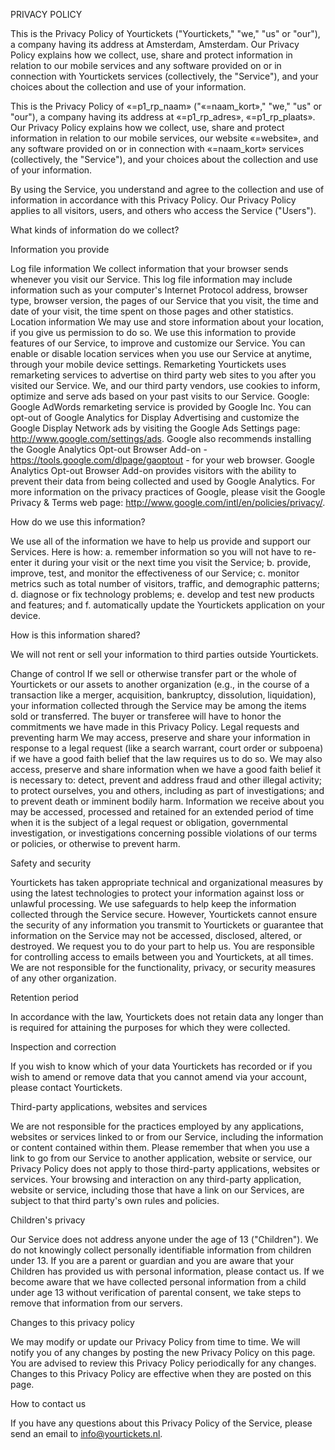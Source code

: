 PRIVACY POLICY

This is the Privacy Policy of Yourtickets ("Yourtickets," "we," "us" or "our"), a company having its address at Amsterdam, Amsterdam. Our Privacy Policy explains how we collect, use, share and protect information in relation to our mobile services and any software provided on or in connection with Yourtickets services (collectively, the "Service"), and your choices about the collection and use of your information.


This is the Privacy Policy of «=p1_rp_naam» ("«=naam_kort»," "we," "us" or "our"), a company having its address at «=p1_rp_adres», «=p1_rp_plaats». Our Privacy Policy explains how we collect, use, share and protect information in relation to our mobile services, our website «=website», and any software provided on or in connection with «=naam_kort» services (collectively, the "Service"), and your choices about the collection and use of your information.

By using the Service, you understand and agree to the collection and use of information in accordance with this Privacy Policy. Our Privacy Policy applies to all visitors, users, and others who access the Service ("Users").

What kinds of information do we collect?

Information you provide

Log file information
We collect information that your browser sends whenever you visit our Service. This log file information may include information such as your computer's Internet Protocol address, browser type, browser version, the pages of our Service that you visit, the time and date of your visit, the time spent on those pages and other statistics.
Location information
We may use and store information about your location, if you give us permission to do so. We use this information to provide features of our Service, to improve and customize our Service. You can enable or disable location services when you use our Service at anytime, through your mobile device settings.
Remarketing
Yourtickets uses remarketing services to advertise on third party web sites to you after you visited our Service. We, and our third party vendors, use cookies to inform, optimize and serve ads based on your past visits to our Service.
Google: Google AdWords remarketing service is provided by Google Inc. You can opt-out of Google Analytics for Display Advertising and customize the Google Display Network ads by visiting the Google Ads Settings page: http://www.google.com/settings/ads. Google also recommends installing the Google Analytics Opt-out Browser Add-on - https://tools.google.com/dlpage/gaoptout - for your web browser. Google Analytics Opt-out Browser Add-on provides visitors with the ability to prevent their data from being collected and used by Google Analytics. For more information on the privacy practices of Google, please visit the Google Privacy & Terms web page: http://www.google.com/intl/en/policies/privacy/. 

How do we use this information?

We use all of the information we have to help us provide and support our Services. Here is how:
a.	remember information so you will not have to re-enter it during your visit or the next time you visit the Service;
b.	provide, improve, test, and monitor the effectiveness of our Service;
c.	monitor metrics such as total number of visitors, traffic, and demographic patterns;
d.	diagnose or fix technology problems; 
e.	develop and test new products and features; and
f.	automatically update the Yourtickets application on your device.

How is this information shared?

We will not rent or sell your information to third parties outside Yourtickets.

Change of control
If we sell or otherwise transfer part or the whole of Yourtickets or our assets to another organization (e.g., in the course of a transaction like a merger, acquisition, bankruptcy, dissolution, liquidation), your information collected through the Service may be among the items sold or transferred. The buyer or transferee will have to honor the commitments we have made in this Privacy Policy.
Legal requests and preventing harm
We may access, preserve and share your information in response to a legal request (like a search warrant, court order or subpoena) if we have a good faith belief that the law requires us to do so. We may also access, preserve and share information when we have a good faith belief it is necessary to: detect, prevent and address fraud and other illegal activity; to protect ourselves, you and others, including as part of investigations; and to prevent death or imminent bodily harm. Information we receive about you may be accessed, processed and retained for an extended period of time when it is the subject of a legal request or obligation, governmental investigation, or investigations concerning possible violations of our terms or policies, or otherwise to prevent harm.
    
Safety and security

Yourtickets has taken appropriate technical and organizational measures by using the latest technologies to protect your information against loss or unlawful processing. We use safeguards to help keep the information collected through the Service secure. However, Yourtickets cannot ensure the security of any information you transmit to Yourtickets or guarantee that information on the Service may not be accessed, disclosed, altered, or destroyed. We request you to do your part to help us. You are responsible for controlling access to emails between you and Yourtickets, at all times. We are not responsible for the functionality, privacy, or security measures of any other organization.

Retention period

In accordance with the law, Yourtickets does not retain data any longer than is required for attaining the purposes for which they were collected.

Inspection and correction

If you wish to know which of your data Yourtickets has recorded or if you wish to amend or remove data that you cannot amend via your account, please contact Yourtickets. 

Third-party applications, websites and services

We are not responsible for the practices employed by any applications, websites or services linked to or from our Service, including the information or content contained within them. Please remember that when you use a link to go from our Service to another application, website or service, our Privacy Policy does not apply to those third-party applications, websites or services. Your browsing and interaction on any third-party application, website or service, including those that have a link on our Services, are subject to that third party's own rules and policies.

Children's privacy

Our Service does not address anyone under the age of 13 ("Children"). We do not knowingly collect personally identifiable information from children under 13. If you are a parent or guardian and you are aware that your Children has provided us with personal information, please contact us. If we become aware that we have collected personal information from a child under age 13 without verification of parental consent, we take steps to remove that information from our servers.

Changes to this privacy policy

We may modify or update our Privacy Policy from time to time. We will notify you of any changes by posting the new Privacy Policy on this page. You are advised to review this Privacy Policy periodically for any changes. Changes to this Privacy Policy are effective when they are posted on this page.

How to contact us

If you have any questions about this Privacy Policy of the Service, please send an email to info@yourtickets.nl.

